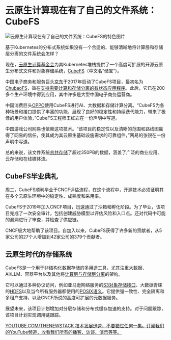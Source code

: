 # 云原生计算现在有了自己的文件系统：CubeFS

![云原生计算现在有了自己的文件系统：CubeFS的特色图片](https://cdn.thenewstack.io/media/2025/01/44ceb1c1-cubefs-1024x683.jpg)

基于Kubernetes的分布式系统如果没有一个合适的、能够清晰地将计算层和存储层分离的文件系统会怎样？

现在，[云原生计算基金会](https://cncf.io/?utm_content=inline+mention)为其Kubernetes堆栈提供了一个高度可扩展的开源云原生分布式文件和对象存储系统，[CubeFS](https://cubefs.io/)（中文名“储宝”）。

中国电子商务和服务巨头[京东](https://corporate.jd.com/ourBusiness)于2017年启动了CubeFS项目，最初名为[ChubaoFS](https://thenewstack.io/chubaofs-the-cloud-native-computing-foundations-speedy-new-distributed-file-system/)，旨在[支持需要计算和存储分离的有状态应用程序](https://cubefs.io/blog/bestPractices/elasticsearch.html)。此后，它已在200多个生产环境中得到应用，其中许多是大型中国电子商务运营商。

中国消费巨头[OPPO](https://www.oppo.com/en/about/)使用CubeFS进行AI、大数据和存储计算分离。“CubeFS为各种场景和接口提供了丰富的功能，展现了良好的稳定性和持续迭代能力，带来了极佳的用户体验，”CubeFS工程师王红岩在一份声明中写道。

中国游戏公司网易也依赖这项技术。“该项目的稳定性以及清晰的范围和路线图赢得了网易的信任，使其成为其云原生基础设施需求的可靠组件，”网易的张锐在一份声明中写道。

总的来说，该文件系统[总共存储](https://github.com/kevin-wangzefeng/toc/blob/cubefs-graduation/proposals/graduation/cubefs-graduation-dd.md#adoption)了超过350PB的数据，涵盖了广泛的商业应用、云存储和在线媒体流。

## CubeFS毕业典礼

周二，CubeFS顺利毕业于CNCF评估流程，在这个流程中，开源技术必须证明其在多个云原生环境中的稳定性、成熟度和采用率。

CubeFS于2019年加入CNCF项目，迅速通过了沙箱和孵化阶段。为了毕业，该项目完成了一次安全审计，包括创建威胁模型以评估风险和入口点。还对代码中可能的漏洞进行了审查，并检查了供应链。

CNCF极大地帮助了该项目。自加入以来，CubeFS获得了许多新的贡献者，从5家公司的27个人增加到42家公司的379个贡献者。

## 云原生时代的存储系统

CubeFS是一个用于非结构化数据存储的多用途工具，尤其注重大数据、AI/LLM、容器平台以及其他将[计算层与存储层分离](https://thenewstack.io/setting-microservices-up-for-success-real-world-advice/)的架构。

它可以通过多种协议访问，例如亚马逊网络服务的[S3对象存储接口](https://thenewstack.io/why-you-might-bring-your-own-s3-bucket-byob-to-the-observability-party/)、大数据青睐的[HDFS](https://thenewstack.io/optimizing-compute-in-the-post-hadoop-era/)以及当今所有服务器都使用的[POSIX语义](https://thenewstack.io/google-cloud-offers-posix-compliant-file-storage-red-hat-gluster/)。它提供强一致性、完全隔离和多租户支持，以及CNCF所说的高度可扩展的元数据服务。

展望未来，该项目计划增加对分层存储和分布式缓存加速的支持。对于问题跟踪，该项目计划实现调用链跟踪。


[YOUTUBE.COM/THENEWSTACK 技术发展迅速，不要错过任何一集。订阅我们的YouTube频道，收看我们所有的播客、访谈、演示等等。](https://youtube.com/thenewstack?sub_confirmation=1)